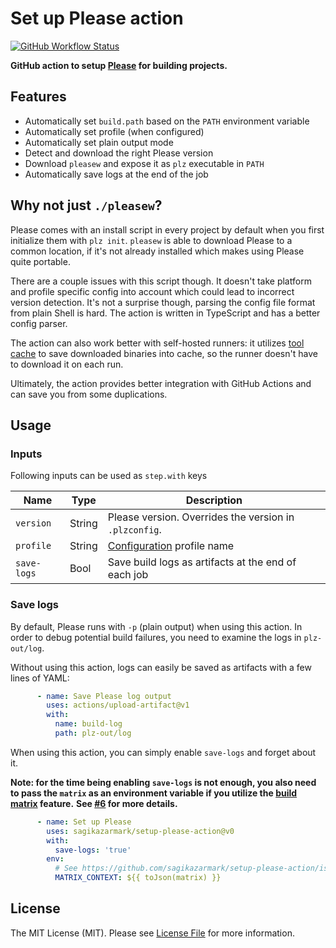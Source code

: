 # Set up Please action

[![GitHub Workflow Status](https://img.shields.io/github/workflow/status/sagikazarmark/setup-please-action/build-test?style=flat-square)](https://github.com/sagikazarmark/setup-please-action/actions?query=workflow%3Abuild-test)

**GitHub action to setup [Please](https://please.build/) for building projects.**

## Features

- Automatically set `build.path` based on the `PATH` environment variable
- Automatically set profile (when configured)
- Automatically set plain output mode
- Detect and download the right Please version
- Download `pleasew` and expose it as `plz` executable in `PATH`
- Automatically save logs at the end of the job


## Why not just `./pleasew`?

Please comes with an install script in every project by default when you first initialize them with `plz init`.
`pleasew` is able to download Please to a common location, if it's not already installed
which makes using Please quite portable.

There are a couple issues with this script though. It doesn't take platform and profile specific config into account
which could lead to incorrect version detection. It's not a surprise though, parsing the config file format from plain Shell is hard.
The action is written in TypeScript and has a better config parser.

The action can also work better with self-hosted runners: it utilizes [tool cache](https://github.com/actions/toolkit/tree/main/packages/tool-cache)
to save downloaded binaries into cache, so the runner doesn't have to download it on each run.

Ultimately, the action provides better integration with GitHub Actions and can save you from some duplications.


## Usage

### Inputs

Following inputs can be used as `step.with` keys

| Name                | Type    | Description                        |
|---------------------|---------|------------------------------------|
| `version`           | String  | Please version. Overrides the version in `.plzconfig`. |
| `profile`           | String  | [Configuration](https://please.build/config.html) profile name |
| `save-logs`         | Bool    | Save build logs as artifacts at the end of each job |


### Save logs

By default, Please runs with `-p` (plain output) when using this action.
In order to debug potential build failures, you need to examine the logs in `plz-out/log`.

Without using this action, logs can easily be saved as artifacts with a few lines of YAML:

```yaml
      - name: Save Please log output
        uses: actions/upload-artifact@v1
        with:
          name: build-log
          path: plz-out/log
```

When using this action, you can simply enable `save-logs` and forget about it.

**Note: for the time being enabling `save-logs` is not enough, you also need to pass the `matrix` as an environment variable if you utilize the [build matrix](https://docs.github.com/en/free-pro-team@latest/actions/learn-github-actions/managing-complex-workflows#using-a-build-matrix) feature.**
**See [#6](https://github.com/sagikazarmark/setup-please-action/issues/6) for more details.**

```yaml
      - name: Set up Please
        uses: sagikazarmark/setup-please-action@v0
        with:
          save-logs: 'true'
        env:
          # See https://github.com/sagikazarmark/setup-please-action/issues/6
          MATRIX_CONTEXT: ${{ toJson(matrix) }}
```


## License

The MIT License (MIT). Please see [License File](LICENSE) for more information.
